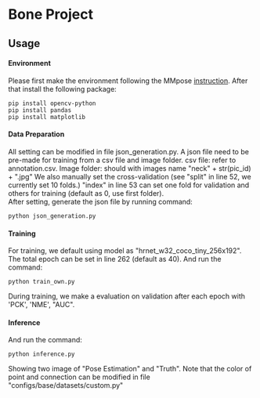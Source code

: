 # Bone Project

## Usage

#### Environment
Please first make the environment following the MMpose [instruction](https://mmpose.readthedocs.io/en/latest/installation.html).
After that install the following package:
```
pip install opencv-python
pip install pandas
pip install matplotlib
```

#### Data Preparation
All setting can be modified in file json_generation.py.
A json file need to be pre-made for training from a csv file and image folder.
csv file: refer to annotation.csv.
Image folder: should with images name "neck" + str(pic_id) + ".jpg"
We also manually set the cross-validation (see "split" in line 52, we currently set 10 folds.)
"index" in line 53 can set one fold for validation and others for training (default as 0, use first folder).  
After setting, generate the json file by running command:
```
python json_generation.py
```

#### Training
For training, we default using model as "hrnet_w32_coco_tiny_256x192".
The total epoch can be set in line 262 (default as 40).
And run the command:
```
python train_own.py
```
During training, we make a evaluation on validation after each epoch with 'PCK', 'NME', "AUC".


#### Inference
And run the command:
```
python inference.py
```
Showing two image of "Pose Estimation" and "Truth". Note that the color of point and connection can be modified in file 
"configs/base/datasets/custom.py"